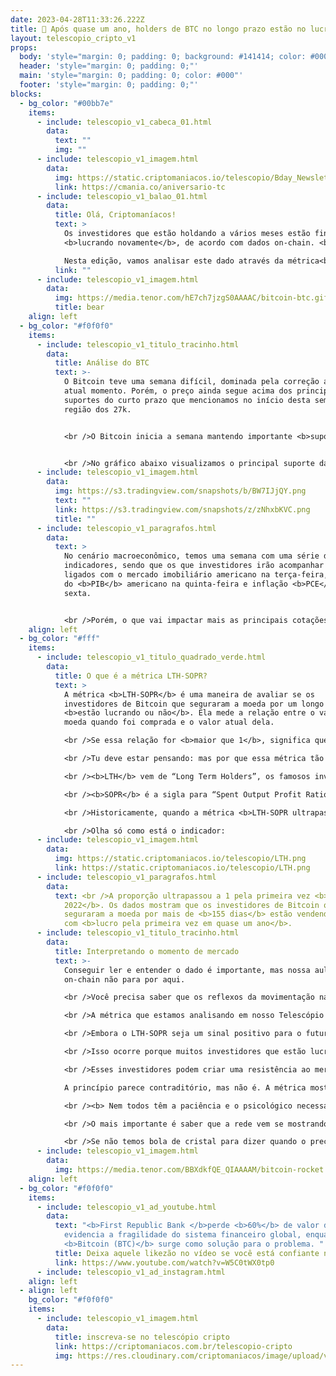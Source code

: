 ```yaml
---
date: 2023-04-28T11:33:26.222Z
title: 🤑 Após quase um ano, holders de BTC no longo prazo estão no lucro 🤑
layout: telescopio_cripto_v1
props:
  body: 'style="margin: 0; padding: 0; background: #141414; color: #000"'
  header: 'style="margin: 0; padding: 0;"'
  main: 'style="margin: 0; padding: 0; color: #000"'
  footer: 'style="margin: 0; padding: 0;"'
blocks:
  - bg_color: "#00bb7e"
    items:
      - include: telescopio_v1_cabeca_01.html
        data:
          text: ""
          img: ""
      - include: telescopio_v1_imagem.html
        data:
          img: https://static.criptomaniacos.io/telescopio/Bday_Newsletter.png
          link: https://cmania.co/aniversario-tc
      - include: telescopio_v1_balao_01.html
        data:
          title: Olá, Criptomaníacos!
          text: >
            Os investidores que estão holdando a vários meses estão finalmente
            <b>lucrando novamente</b>, de acordo com dados on-chain. <br />

            Nesta edição, vamos analisar este dado através da métrica<b> LTH-SOPR</b> e entender o que isso muda no mercado!
          link: ""
      - include: telescopio_v1_imagem.html
        data:
          img: https://media.tenor.com/hE7ch7jzgS0AAAAC/bitcoin-btc.gif
          title: bear
    align: left
  - bg_color: "#f0f0f0"
    items:
      - include: telescopio_v1_titulo_tracinho.html
        data:
          title: Análise do BTC
          text: >-
            O Bitcoin teve uma semana difícil, dominada pela correção até o
            atual momento. Porém, o preço ainda segue acima dos principais
            suportes do curto prazo que mencionamos no início desta semana, a
            região dos 27k.


            <br />O Bitcoin inicia a semana mantendo importante <b>suporte</b> da estrutura de alta de médio prazo, após fechar o gráfico semanal com uma baixa de <b>-8,96%</b>. Porém, mesmo com essa correção, o preço ainda mantém o suporte das últimas nove semanas.


            <br />No gráfico abaixo visualizamos o principal suporte da semana marcada com a linha amarela, na casa dos<b> $26.900</b>, sendo que se o preço não segurar aí, podemos esperar por uma correção mais acentuada rumo aos <b>$25.300, $24.000, suportes de médio prazo</b> que estão sinalizados com linhas brancas. 
      - include: telescopio_v1_imagem.html
        data:
          img: https://s3.tradingview.com/snapshots/b/BW7IJjQY.png
          text: ""
          link: https://s3.tradingview.com/snapshots/z/zNhxbKVC.png
          title: ""
      - include: telescopio_v1_paragrafos.html
        data:
          text: >
            No cenário macroeconômico, temos uma semana com uma série de
            indicadores, sendo que os que investidores irão acompanhar estão
            ligados com o mercado imobiliário americano na terça-feira, prévia
            do <b>PIB</b> americano na quinta-feira e inflação <b>PCE</b> na
            sexta. 


            <br />Porém, o que vai impactar mais as principais cotações, vão ser os balanços das principais empresas que compõem o <b>SPX</b>. Serão divulgados os balanços de<b>40% das empresas que compõem o SPX500</b> e isso pode fazer preço, balançando as cotações, já que veremos um norte quanto a saúde financeira das maiores empresas americanas.   
    align: left
  - bg_color: "#fff"
    items:
      - include: telescopio_v1_titulo_quadrado_verde.html
        data:
          title: O que é a métrica LTH-SOPR?
          text: >
            A métrica <b>LTH-SOPR</b> é uma maneira de avaliar se os
            investidores de Bitcoin que seguraram a moeda por um longo período
            <b>estão lucrando ou não</b>. Ela mede a relação entre o valor da
            moeda quando foi comprada e o valor atual dela.

            <br />Se essa relação for <b>maior que 1</b>, significa que os<b> investidores estão lucrando com a venda da moeda</b>.

            <br />Tu deve estar pensando: mas por que essa métrica tão simples tem esse nome tão estranho?!

            <br /><b>LTH</b> vem de “Long Term Holders”, os famosos investidores de longo prazo.

            <br /><b>SOPR</b> é a sigla para “Spent Output Profit Ratio” que em português significa “Relação de lucro de saída gasta”, ou seja, ela mostra que queremos analisar se houve lucro ou prejuízo entre estes investidores.

            <br />Historicamente, quando a métrica <b>LTH-SOPR ultrapassa 1, é um sinal de que uma grande alta de mercado pode estar chegando</b>.

            <br />Olha só como está o indicador:
      - include: telescopio_v1_imagem.html
        data:
          img: https://static.criptomaniacos.io/telescopio/LTH.png
          link: https://static.criptomaniacos.io/telescopio/LTH.png
      - include: telescopio_v1_paragrafos.html
        data:
          text: <br />A proporção ultrapassou a 1 pela primeira vez <b>desde maio de
            2022</b>. Os dados mostram que os investidores de Bitcoin que
            seguraram a moeda por mais de <b>155 dias</b> estão vendendo a moeda
            com <b>lucro pela primeira vez em quase um ano</b>.
      - include: telescopio_v1_titulo_tracinho.html
        data:
          title: Interpretando o momento de mercado
          text: >-
            Conseguir ler e entender o dado é importante, mas nossa aula
            on-chain não para por aqui. 

            <br />Você precisa saber que os reflexos da movimentação na rede <b>nem sempre aparecem de forma instantânea</b> no preço.

            <br />A métrica que estamos analisando em nosso Telescópio é um bom exemplo disso. 

            <br />Embora o LTH-SOPR seja um sinal positivo para o futuro do Bitcoin e sinalize um <b>mercado de alta se preparando</b>, ela pode ter um <b>impacto negativo no curtíssimo e curto prazo</b>. Interessante, né?

            <br />Isso ocorre porque muitos investidores que estão lucrando agora são aqueles que compraram Bitcoin durante o último mercado em alta e estão vendo a sua <b>primeira janela em meses para realizar algum lucrinho</b>. Pode ser tentador, não?

            <br />Esses investidores podem criar uma resistência ao mercado em recuperação, <b>retardando o aumento do preço do Bitcoin</b>.

            A princípio parece contraditório, mas não é. A métrica mostra o momento altista se formando. E é natural que os <b> mãos de alface</b> saiam do mercado no primeiro lucro que virem, certo?

            <br /><b> Nem todos têm a paciência e o psicológico necessários para esperar as boas oportunidades.</b> 

            <br />O mais importante é saber que a rede vem se mostrando <b> forte</b> , os dados criando mais <b> consistência</b> . 

            <br />Se não temos bola de cristal para dizer quando o preço vai montar num foguete rumo à lua, ao menos podemos verificar de <b> forma científica</b>  que já estamos com o tanque cheio e os motores sendo ligados! 🚀 
      - include: telescopio_v1_imagem.html
        data:
          img: https://media.tenor.com/BBXdkfQE_QIAAAAM/bitcoin-rocket.gif
    align: left
  - bg_color: "#f0f0f0"
    items:
      - include: telescopio_v1_ad_youtube.html
        data:
          text: "<b>First Republic Bank </b>perde <b>60%</b> de valor de mercado e
            evidencia a fragilidade do sistema financeiro global, enquanto o
            <b>Bitcoin (BTC)</b> surge como solução para o problema. "
          title: Deixa aquele likezão no vídeo se você está confiante no BTC!
          link: https://www.youtube.com/watch?v=W5C0tWX0tp0
      - include: telescopio_v1_ad_instagram.html
    align: left
  - align: left
    bg_color: "#f0f0f0"
    items:
      - include: telescopio_v1_imagem.html
        data:
          title: inscreva-se no telescópio cripto
          link: https://criptomaniacos.com.br/telescopio-cripto
          img: https://res.cloudinary.com/criptomaniacos/image/upload/v1662133224/telescopio/inscreva-se-telescopio.png
---
```

